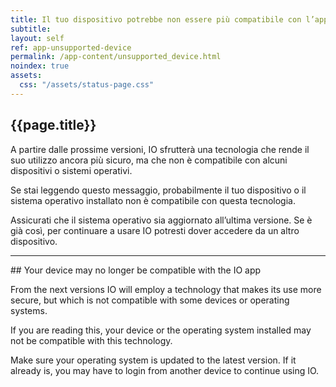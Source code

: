 ```yaml
---
title: Il tuo dispositivo potrebbe non essere più compatibile con l’app IO
subtitle:
layout: self
ref: app-unsupported-device
permalink: /app-content/unsupported_device.html
noindex: true
assets:
  css: "/assets/status-page.css"
---
```


## {{page.title}}

A partire dalle prossime versioni, IO sfrutterà una tecnologia che rende il suo utilizzo ancora più sicuro, ma che non è compatibile con alcuni dispositivi o sistemi operativi.

Se stai leggendo questo messaggio, probabilmente il tuo dispositivo o il sistema operativo installato non è compatibile con questa tecnologia.

Assicurati che il sistema operativo sia aggiornato all’ultima versione. Se è già così, per continuare a usare IO potresti dover accedere da un altro dispositivo.

<hr>
## Your device may no longer be compatible with the IO app

From the next versions IO will employ a technology that makes its use more secure, but which is not compatible with some devices or operating systems.

If you are reading this, your device or the operating system installed may not be compatible with this technology.

Make sure your operating system is updated to the latest version. If it already is, you may have to login from another device to continue using IO.

